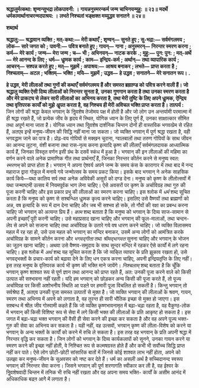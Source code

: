 **श्रद्धालुर्मत्कथा: शृण्वन्सुभद्रा लोकपावनी: ।** **गायन्ननुस्मरन्कर्म जन्म चाभिनयन्मुहु: ॥ २३॥** **मदर्थे धर्मकामार्थानाचरन्मदपाश्रय: ।** **लभते निश्चलां भङ्क्षक्त मय्युद्धव सनातने ॥ २४॥** 

**शब्दार्थ** 

**श्रद्धालु:—** **श्रद्धावान व्यक्ति** **; मत्-कथा:—** **मेरी कथाएँ** **; शृण्वन्—** **सुनते हुए** **; सु-भद्रा:—** **सर्वमंगलमय** **; लोक—** **सारे जगत को** **;** **पावनी:—** **पवित्र बनाते हुए** **; गायन्—** **गाना** **; अनुस्मरन्—** **निरन्तर स्मरण करना** **; कर्म—** **मेरे कार्य** **; जन्म—** **मेरा जन्म** **; च—** **भी** **;** **अभिनयन्—** **नाटक करके** **.; मुहु:—** **पुन: पुन:** **; मत्-अर्थे—** **मेरे आनन्द के लिए** **; धर्म—** **धाॢमक कार्य** **; काम—** **इन्द्रिय-कर्म** **;** **अर्थान्—** **तथा व्यापारिक कार्य** **; आचरन्—** **सश्पन्न करते हुए** **; मत्—** **मुझमें** **; अपाश्रय:—** **आश्रय बनाकर** **; लभते—** **प्राप्त करता** **है** **; निश्चलाम्—** **अटल** **; भक्तिम्—** **भक्ति** **; मयि—** **मुझमें** **; उद्धव—** **हे उद्धव** **; सनातने—** **मेरे सनातन रूप।** **.** 

**हे उद्धव, मेरी लीलाओं तथा गुणों की कथाएँ सर्वमंगलमय हैं और समस्त ब्रह्माण्ड को** **पवित्र करने वाली हैं। जो श्रद्धालु व्यक्ति ऐसी दिव्य लीलाओं को निरन्तर सुनता है, उनका** **गुणगान करता है तथा उनका स्मरण करता है और मेरे प्राकट्य से लेकर सारी लीलाओं का** **अभिनय करता है, तथा मेरी तुष्टि के लिए अपने धाॢमक, ऐन्द्रिय तथा वृत्तिपरक कार्यों को मुझे** **अॢपत करता है, वह निश्चय ही मेरी अविचल भक्ति प्राप्त करता है।** **तात्पर्य :** जिन लोगों की श्रद्धा केवल भगवान् के निॢवशेष तेजोमय पक्ष में होती है और जो लोग उन अन्तर्यामी परमात्मा में ही श्रद्धा रखते हैं, जो प्रत्येक जीव के हृदय में स्थित, योगिक ध्यान के लिए पूर्ण हैं, उनका साक्षात्कार सीमित तथा अपूर्ण माना जाता है। योगिक ध्यान तथा निॢवशेष दार्शनिक चिन्तन दोनों ही वास्तविक भगवत्प्रेम से रहित हैं, अतएव इन्हें मनुष्य-जीवन की सिद्धि नहीं माना जा सकता। जो व्यक्ति भगवान् में पूर्ण श्रद्धा रखता है, वही भगवद्धाम जाने का पात्र है। प्रोढ़-वय गोपियों से मक्खन चुराना, ग्वालबालों तथा तरुण गोपियों के साथ जीवन का आनन्द लूटना, वंशी बजाना तथा रास-नृत्य करना इत्यादि कृष्ण की लीलाएँ सर्वमंगलदायक आध्यात्मिक कार्य हैं, जिनका विस्तृत वर्णन इसी ग्रंथ के दसवें स्कंध में हुआ है। भगवान् की इन लीलाओं की महिमा का वर्णन करने वाले अनेक प्रामाणिक गीत तथा प्रार्थनाएँ हैं, जिनका निरन्तर कीर्तन करने से मनुष्य स्वत: *स्मरणम्* को प्राप्त होता है। भगवान् ने अपना ऐश्वर्य अपने जन्म के समय कंस के कारागार में तथा बाद में नन्द महाराज द्वारा गोकुल में मनाये गये जन्मोत्सव के समय प्रकट किया। इसके बाद भगवान् ने अनेक साहसिक कार्य किये—यथा कालिय सर्प तथा अनेक अविवेकी असुरों को दण्ड देना। मनुष्य को कृष्ण के लीलोत्सवों में यथा जन्माष्टमी उत्सव में नियमपूर्वक भाग लेना चाहिए। ऐसे अवसरों पर कृष्ण के अर्चाविग्रह तथा गुरु की पूजा करनी चाहिए और इस प्रकार प्रभु की लीलाओं का स्मरण करना चाहिए। इस श्लोक में *धर्म* शब्द सूचित करता है कि मनुष्य को कृष्ण से सश्बन्धित धाॢमक कृत्य करने चाहिए। इसलिए उसे वैष्णवों तथा ब्राह्मणों को अन्न, वष इत्यादि के रूप में दान देना चाहिए और जब भी सश्भव हो सके, तो गौवों की रक्षा का प्रबन्ध करना चाहिए जो भगवान् को अत्यन्त प्रिय हैं। *काम*  शब्द बताता है कि मनुष्य को भगवान् के दिव्य साज-सामान से अपनी इच्छाएँ पूरी करनी चाहिए। उसे महाप्रसाद खाना चाहिए और भगवान् की फूल-मालाओं, तथा चन्दन-लेप से अपने को सजाना चाहिए तथा अर्चाविग्रह के उतारे गये वष धारण करने चाहिए। जो व्यक्ति विलासमय महल में रह रहा हो, उसे उस महल को भगवान् का मन्दिर बनाकर, उसमें अन्य लोगों को आमंत्रित करके अर्चाविग्रह के सामने कीर्तन करना और *भगवद्गीता* तथा *श्रीमद्भागवत* सुनना चाहिए और भगवान् के भोजन का जूठन खाना चाहिए। अथवा उसे वैष्णव-समुदाय के साथ सुन्दर मन्दिर में रहकर ऐसे कार्यों में लगे रहना चाहिए। इस श्लोक में *अर्थ* शब्द यह सूचित करता है कि जो व्यकि्त व्यापार के प्रति झुकाव रखता हो, उसे भगवद्भक्तों के प्रचार-कार्य को बढ़ावा देने के लिए धन एकत्र करना चाहिए, अपनी इन्द्रियतृप्ति के लिए नहीं। इस तरह मनुष्य के वृत्तिपरक कार्य भी कृष्ण की भक्ति माने जायेंगे। *निश्चलाम्* शब्द बताता है कि चूँकि भगवान् कृष्ण शाश्वत रूप से पूर्ण ज्ञान तथा आनन्द को प्राप्त रहते हैं, अत: उनकी पूजा करने वाले को किसी उत्पात की सश्भावना नहीं रहती। यदि हम भगवान् को छोड़कर अन्य किसी की पूजा करते हैं, तो पूज्य अर्चाविग्रह पर किसी अशोभनीय स्थिति आ पडऩे पर हमारी पूजा विचलित हो सकती है। किन्तु भगवान् तो सर्वश्रेष्ठ हैं, अतएव उनकी पूजा समस्त उत्पातों से मुक्त है। जो व्यक्ति भगवान् की लीलाओं के श्रवण, गायन, स्मरण तथा अभिनय में अपने को लगाता है, वह तुरन्त ही सारी भौतिक इच्छा से मुक्त हो जाएगा। इस सश्बन्ध में श्रील जीव गोस्वामी कहते हैं कि जो व्यक्ति कृष्णभावनामृत में बढ़ा-चढ़ा रहता है, वह वैकुण्ठ-लोक में भगवान् की किसी विशिष्ट रूप से सेवा में लगे किसी भक्त की लीलाओं के प्रति आकृष्ट हो सकता है। इस जगत में बढ़ा-चढ़ा भक्त भगवान् की वैसी ही सेवा करने की इच्छा कर सकता है और वह अपने पूज्य भक्त-गुरु की सेवा का अभिनय कर सकता है। यही नहीं, वह उत्सवों, भगवान् कृष्ण की लीला-विशेष को करने या भगवान् के अन्य भक्तों के कार्यों को करने में रुचि ले सकता है। इस तरह वह भगवान् के प्रति अपनी श्रद्धा में निरन्तर वृद्धि कर सकता है। जिन लोगों को भगवान् के दिव्य कार्यकलापों को सुनने, उनका गायन करने या स्मरण करने की इच्छा नहीं होती, वे निश्चित रूप से कल्मषग्रस्त होते हैं और कभी भी सर्वोच्च सिद्धि प्राप्त नहीं कर पाते। ऐसे लोग छोटी-छोटी सांसारिक बातों में जिनसे कोई शाश्वत लाभ नहीं होता, अपने को उलझा कर मनुष्य-जीवन के सुअवसर को नष्ट कर देते हैं। धर्म का असली अर्थ है सच्चिदानन्द स्वरूप भगवान् की निरन्तर सेवा करना। जिसने भगवान् की पूर्ण शरणागति स्वीकार कर ली है, वह ईश्वर के निॢवशेषवादी चिन्तन में तनिक भी रुचि नहीं रखता और वह अपना समय भक्ति- कार्यों के असीम आनंद में अधिकाधिक बढऩ आगेे में लगाता है।  